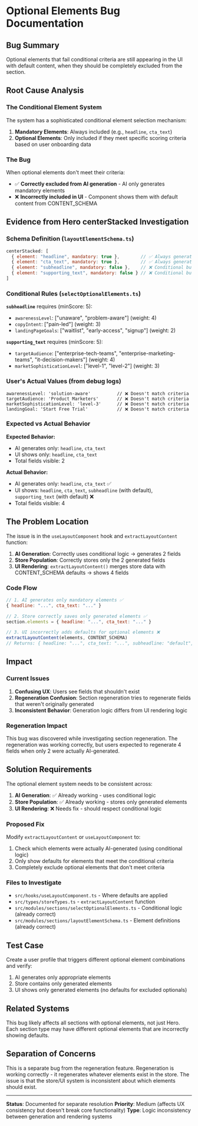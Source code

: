 # Optional Elements Bug Documentation

## Bug Summary
Optional elements that fail conditional criteria are still appearing in the UI with default content, when they should be completely excluded from the section.

## Root Cause Analysis

### The Conditional Element System
The system has a sophisticated conditional element selection mechanism:

1. **Mandatory Elements**: Always included (e.g., `headline`, `cta_text`)
2. **Optional Elements**: Only included if they meet specific scoring criteria based on user onboarding data

### The Bug
When optional elements don't meet their criteria:
- ✅ **Correctly excluded from AI generation** - AI only generates mandatory elements
- ❌ **Incorrectly included in UI** - Component shows them with default content from CONTENT_SCHEMA

## Evidence from Hero centerStacked Investigation

### Schema Definition (`layoutElementSchema.ts`)
```javascript
centerStacked: [
  { element: "headline", mandatory: true },        // ✅ Always generated
  { element: "cta_text", mandatory: true },        // ✅ Always generated  
  { element: "subheadline", mandatory: false },    // ❌ Conditional but showing in UI
  { element: "supporting_text", mandatory: false } // ❌ Conditional but showing in UI
]
```

### Conditional Rules (`selectOptionalElements.ts`)

**`subheadline`** requires (minScore: 5):
- `awarenessLevel`: ["unaware", "problem-aware"] (weight: 4)
- `copyIntent`: ["pain-led"] (weight: 3) 
- `landingPageGoals`: ["waitlist", "early-access", "signup"] (weight: 2)

**`supporting_text`** requires (minScore: 5):
- `targetAudience`: ["enterprise-tech-teams", "enterprise-marketing-teams", "it-decision-makers"] (weight: 4)
- `marketSophisticationLevel`: ["level-1", "level-2"] (weight: 3)

### User's Actual Values (from debug logs)
```
awarenessLevel: 'solution-aware'          // ❌ Doesn't match criteria
targetAudience: 'Product Marketers'       // ❌ Doesn't match criteria  
marketSophisticationLevel: 'level-3'      // ❌ Doesn't match criteria
landingGoal: 'Start Free Trial'           // ❌ Doesn't match criteria
```

### Expected vs Actual Behavior

**Expected Behavior:**
- AI generates only: `headline`, `cta_text` 
- UI shows only: `headline`, `cta_text`
- Total fields visible: 2

**Actual Behavior:**
- AI generates only: `headline`, `cta_text` ✅
- UI shows: `headline`, `cta_text`, `subheadline` (with default), `supporting_text` (with default) ❌
- Total fields visible: 4

## The Problem Location

The issue is in the `useLayoutComponent` hook and `extractLayoutContent` function:

1. **AI Generation**: Correctly uses conditional logic → generates 2 fields
2. **Store Population**: Correctly stores only the 2 generated fields  
3. **UI Rendering**: `extractLayoutContent()` merges store data with CONTENT_SCHEMA defaults → shows 4 fields

### Code Flow
```javascript
// 1. AI generates only mandatory elements ✅
{ headline: "...", cta_text: "..." }

// 2. Store correctly saves only generated elements ✅  
section.elements = { headline: "...", cta_text: "..." }

// 3. UI incorrectly adds defaults for optional elements ❌
extractLayoutContent(elements, CONTENT_SCHEMA) 
// Returns: { headline: "...", cta_text: "...", subheadline: "default", supporting_text: "default" }
```

## Impact

### Current Issues
1. **Confusing UX**: Users see fields that shouldn't exist
2. **Regeneration Confusion**: Section regeneration tries to regenerate fields that weren't originally generated
3. **Inconsistent Behavior**: Generation logic differs from UI rendering logic

### Regeneration Impact
This bug was discovered while investigating section regeneration. The regeneration was working correctly, but users expected to regenerate 4 fields when only 2 were actually AI-generated.

## Solution Requirements

The optional element system needs to be consistent across:

1. **AI Generation**: ✅ Already working - uses conditional logic
2. **Store Population**: ✅ Already working - stores only generated elements
3. **UI Rendering**: ❌ Needs fix - should respect conditional logic

### Proposed Fix
Modify `extractLayoutContent` or `useLayoutComponent` to:
1. Check which elements were actually AI-generated (using conditional logic)
2. Only show defaults for elements that meet the conditional criteria
3. Completely exclude optional elements that don't meet criteria

### Files to Investigate
- `src/hooks/useLayoutComponent.ts` - Where defaults are applied
- `src/types/storeTypes.ts` - `extractLayoutContent` function  
- `src/modules/sections/selectOptionalElements.ts` - Conditional logic (already correct)
- `src/modules/sections/layoutElementSchema.ts` - Element definitions (already correct)

## Test Case
Create a user profile that triggers different optional element combinations and verify:
1. AI generates only appropriate elements
2. Store contains only generated elements  
3. UI shows only generated elements (no defaults for excluded optionals)

## Related Systems
This bug likely affects all sections with optional elements, not just Hero. Each section type may have different optional elements that are incorrectly showing defaults.

## Separation of Concerns
This is a separate bug from the regeneration feature. Regeneration is working correctly - it regenerates whatever elements exist in the store. The issue is that the store/UI system is inconsistent about which elements should exist.

---

**Status**: Documented for separate resolution
**Priority**: Medium (affects UX consistency but doesn't break core functionality)
**Type**: Logic inconsistency between generation and rendering systems